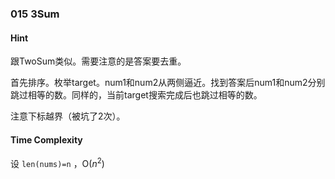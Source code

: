 ### 015 3Sum

#### Hint

跟TwoSum类似。需要注意的是答案要去重。

首先排序。枚举target。num1和num2从两侧逼近。找到答案后num1和num2分别跳过相等的数。同样的，当前target搜索完成后也跳过相等的数。

注意下标越界（被坑了2次）。

#### Time Complexity

设 `len(nums)=n` ，O($n^2$)

